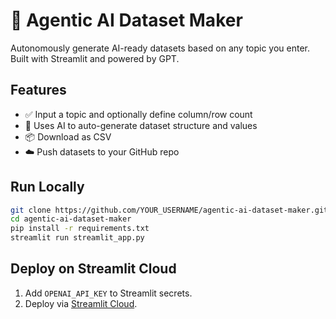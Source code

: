 # 🤖 Agentic AI Dataset Maker

Autonomously generate AI-ready datasets based on any topic you enter.  
Built with Streamlit and powered by GPT.

## Features
- ✅ Input a topic and optionally define column/row count
- 🧠 Uses AI to auto-generate dataset structure and values
- 📦 Download as CSV
- ☁️ Push datasets to your GitHub repo

## Run Locally

```bash
git clone https://github.com/YOUR_USERNAME/agentic-ai-dataset-maker.git
cd agentic-ai-dataset-maker
pip install -r requirements.txt
streamlit run streamlit_app.py
```

## Deploy on Streamlit Cloud
1. Add `OPENAI_API_KEY` to Streamlit secrets.
2. Deploy via [Streamlit Cloud](https://streamlit.io/cloud).